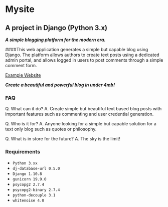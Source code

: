 # Mysite
## A project in Django (Python 3.x)
**_A simple blogging platform for the modern era._**

####This web application generates a simple but capable blog using Django. The platform allows authors to create text posts using a dedicated admin portal, and allows logged in users to post comments through a simple comment form. 

[Example Website](https://mighty-reaches-82829.herokuapp.com/)

**_Create a beautiful and powerful blog in under 4mb!_**

### FAQ
  Q. What can it do?
  A. Create simple but beautiful text based blog posts with important features such as commenting and user credential generation.

  Q. Who is it for? 
  A. Anyone looking for a simple but capable solution for a text only blog such as quotes or philosophy.

  Q. What is in store for the future?
  A. The sky is the limit! 

### Requirements
  * `Python 3.xx`
  * `dj-database-url 0.5.0`
  * `Django 1.10.8`
  * `gunicorn 19.9.0`
  * `psycopg2 2.7.4`
  * `psycopg2-binary 2.7.4`
  * `python-decouple 3.1`
  * `whitenoise 4.0`

